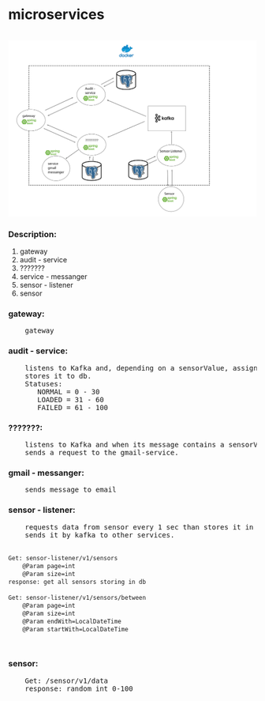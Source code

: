 # microservices

<br/>
<img src="/img/service-schema-v1.jpg">

<h3>Description: </h2>
<ol>
<li>gateway</li>
<li>audit - service</li>
<li>???????</li>
<li>service - messanger</li>
<li>sensor - listener</li>
<li>sensor</li>
</ol>


<h3>gateway:</h3>
<pre>
    gateway
</pre>
<h3>audit - service:</h3>
<pre>
    listens to Kafka and, depending on a sensorValue, assigns a status and 
    stores it to db.
    Statuses: 
       NORMAL = 0 - 30  
       LOADED = 31 - 60  
       FAILED = 61 - 100 
</pre>
<h3>???????:</h3>
<pre>
    listens to Kafka and when its message contains a sensorValue == 100
    sends a request to the gmail-service.
</pre>
<h3>gmail - messanger:</h3>
<pre>
    sends message to email
</pre>
<h3>sensor - listener:</h3>
<pre>
    requests data from sensor every 1 sec than stores it in db and 
    sends it by kafka to other services.

    Get: sensor-listener/v1/sensors 
        @Param page=int
        @Param size=int
    response: get all sensors storing in db

    Get: sensor-listener/v1/sensors/between
        @Param page=int
        @Param size=int 
        @Param endWith=LocalDateTime
        @Param startWith=LocalDateTime
</pre>
<h3>sensor:</h3>
<pre>
    Get: /sensor/v1/data 
    response: random int 0-100
</pre>
